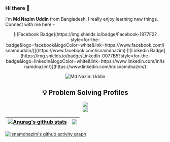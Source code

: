 
### Hi there 👋

I'm **Md Nazim Uddin** from Bangladesh. I really enjoy learning new things. Connect with me here -
<p align="center">
[![Facebook Badge](https://img.shields.io/badge/Facebook-1877F2?style=for-the-badge&logo=facebook&logoColor=white&link=https://www.facebook.com/isnamduddin/)](https://www.facebook.com/isnamdnazim)
[![Linkedin Badge](https://img.shields.io/badge/LinkedIn-0077B5?style=for-the-badge&logo=linkedin&logoColor=white&link=https://www.linkedin.com/in/isnamdnazim/)](https://www.linkedin.com/in/isnamdnazim/)
 </p>
  <p align="center"> <img src="https://komarev.com/ghpvc/?username=isnamdnazim" alt="Md Nazim Uddin" /> </p>




<h2 align="center">💡 Problem Solving Profiles </h2>
<p align="center">
<a href="https://www.hackerrank.com/isnamdnazim"><img src="https://img.shields.io/badge/hackerrank-2FC866?&style=for-the-badge&logo=hackerrank&logoColor=white"/></a><br>
<a href="https://codeforces.com/profile/isnamdnazim"><img src="https://img.shields.io/badge/codeforces-yellow?&style=for-the-badge&logo=codeforces&logoColor=white"/></a></p>


| <a href="https://github.com/isnamdnazim/github-readme-stats"><img align="center" src="https://github-readme-stats.vercel.app/api?username=isnamdnazim&show_icons=true&include_all_commits=true&theme=buefy&hide_border=true" alt="Anurag's github stats" /></a> | <a href="https://github.com/isnamdnazim/github-readme-stats"><img align="center" src="https://github-readme-stats.vercel.app/api/top-langs/?username=isnamdnazim&layout=compact&theme=buefy&hide_border=true" /></a> |
| ------------- | ------------- |



[![isnamdnazim's github activity graph](https://activity-graph.herokuapp.com/graph?username=isnamdnazim&theme=react-dark&line=24292e&point=24292e&area=true&hide_border=false)](https://github.com/isnamdnazim)





<!--
**isnamdnazim/isnamdnazim** is a ✨ _special_ ✨ repository because its `README.md` (this file) appears on your GitHub profile.

Here are some ideas to get you started:

- 🔭 I’m currently working on ...
- 🌱 I’m currently learning ...
- 👯 I’m looking to collaborate on ...
- 🤔 I’m looking for help with ...
- 💬 Ask me about ...
- 📫 How to reach me: ...
- 😄 Pronouns: ...
- ⚡ Fun fact: ...
- 🏢 I'm currently a student at the **International University of Business Agriculture and Technology**
- 🚀 I use daily:![JavaScript](https://img.shields.io/badge/JavaScript-323330?style=for-the-badge&logo=javascript&logoColor=F7DF1E)
- 💻 I work using:
  ![React](https://img.shields.io/badge/-React-3b2e5a?style=plastic&logo=react)
  ![GitHub](https://img.shields.io/badge/-GitHub-181717?style=plastic&logo=github)
- ⚙️ I also use and work: ![Php](https://img.shields.io/badge/-php-394989?style=plastic&logo=php) ![C++](https://img.shields.io/badge/-C++-00599C?style=plastic&logo=c)
  ![HTML5](https://img.shields.io/badge/-HTML5-E34F26?style=plastic&logo=html5&logoColor=white)
  ![CSS3](https://img.shields.io/badge/-CSS3-1572B6?style=plastic&logo=css3)
  ![Bootstrap](https://img.shields.io/badge/-Bootstrap-563D7C?style=plastic&logo=bootstrap)
  ![TailwindCSS](https://img.shields.io/badge/tailwindcss-%2338B2AC.svg?style=plastic&logo=tailwind-css&logoColor=white)
  ![Node.JS](https://img.shields.io/badge/-Node.JS-black?style=plastic&logo=Node.js) ![Express.JS](https://img.shields.io/badge/-Express.JS-c7b198?style=plastic&logo=Express.JS) ![MongoDB](https://img.shields.io/badge/-MongoDB-black?style=plastic&logo=mongodb)
- ⚡️ Fun fact: I love travelling a lot.
[![isnamdnazim's github stats](https://github-readme-stats.vercel.app/api?username=isnamdnazim&theme=dark&show_icons=true)](https://github.com/isnamdnazim)[![Top Langs](https://github-readme-stats.vercel.app/api/top-langs/?username=isnamdnazim&layout=compact&theme=dark&show_icons=true)](https://github.com/isnamdnazim)
-->


